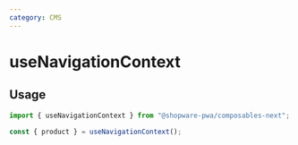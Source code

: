 ```yaml
---
category: CMS
---
```


# useNavigationContext

<!-- PLACEHOLDER_DESCRIPTION -->

## Usage

```ts
import { useNavigationContext } from "@shopware-pwa/composables-next";

const { product } = useNavigationContext();
```
